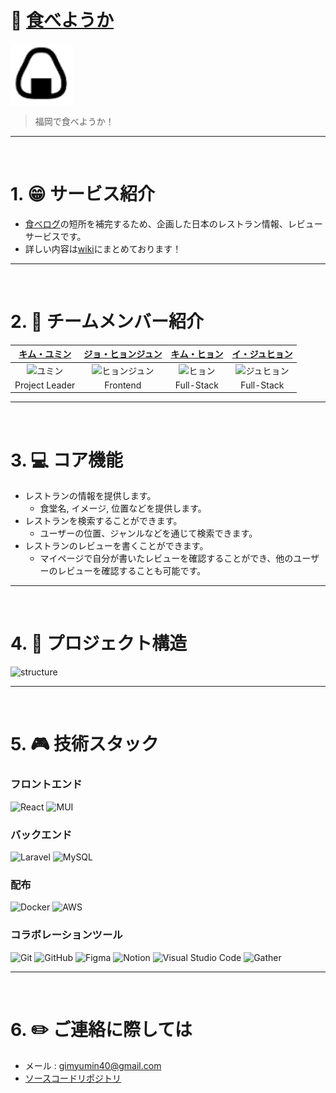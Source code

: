 # 🍙 [食べようか]()

<div align="center" style="display:flex;">
    <img src="/profile/tabeyouka_logo.png" width="100" alt="logo"/>
</div>

> 福岡で食べようか！

---
<br>

# 1. :grin: サービス紹介  

- [食べログ](https://tabelog.com/kr)の短所を補完するため、企画した日本のレストラン情報、レビューサービスです。
- 詳しい内容は[wiki](https://github.com/Tabeyouka/project_TABEYOUKA_main-deployment-repo/wiki)にまとめております！
---
<br>

# 2. :two_men_holding_hands: チームメンバー紹介
|                                         [キム・ユミン](https://github.com/yuminn-k)                                          |                                         [ジョ・ヒョンジュン](https://github.com/JOHYEONJUN39)                                          |                                         [キム・ヒョン](https://github.com/Hyn2)                                          |                                         [イ・ジュヒョン](https://github.com/d556f8)                                    
| :--------------------------------------------------------------------------------------: | :--------------------------------------------------------------------------------------: | :--------------------------------------------------------------------------------------: | :-------------------------------------------------------------------------------------: |
| <img src="https://avatars.githubusercontent.com/u/55650732?v=4" width=400px alt="ユミン"/> | <img src="https://avatars.githubusercontent.com/u/93760720?v=4" width=400px alt="ヒョンジュン"/> | <img src="https://avatars.githubusercontent.com/u/125263770?v=4" width=400px alt="ヒョン"> | <img src="https://avatars.githubusercontent.com/u/64972038?v=4" width=400px alt="ジュヒョン"/> | 
|                       Project Leader                        |                            Frontend                            |                            Full-Stack                            |                          Full-Stack                          
---
<br>

# 3. :computer: コア機能
* レストランの情報を提供します。
    * 食堂名, イメージ, 位置などを提供します。
* レストランを検索することができます。
    * ユーザーの位置、ジャンルなどを通じて検索できます。
* レストランのレビューを書くことができます。
    * マイページで自分が書いたレビューを確認することができ、他のユーザーのレビューを確認することも可能です。
---
<br>

# 4. :department_store: プロジェクト構造
![structure](https://github.com/Tabeyouka/.github/assets/55650732/0cf282b4-555d-484c-8fe6-82a1016c77ba)

---
<br>

# 5. :video_game: 技術スタック
### フロントエンド
![React](https://img.shields.io/badge/react-%2320232a.svg?style=for-the-badge&logo=react&logoColor=%2361DAFB)
![MUI](https://img.shields.io/badge/MUI-%230081CB.svg?style=for-the-badge&logo=mui&logoColor=white)

### バックエンド
![Laravel](https://img.shields.io/badge/laravel-%23FF2D20.svg?style=for-the-badge&logo=laravel&logoColor=white)
![MySQL](https://img.shields.io/badge/mysql-%2300f.svg?style=for-the-badge&logo=mysql&logoColor=white)

### 配布
![Docker](https://img.shields.io/badge/docker-%230db7ed.svg?style=for-the-badge&logo=docker&logoColor=white)
![AWS](https://img.shields.io/badge/AWS-%23FF9900.svg?style=for-the-badge&logo=amazon-aws&logoColor=white)

### コラボレーションツール
![Git](https://img.shields.io/badge/git-%23F05033.svg?style=for-the-badge&logo=git&logoColor=white)
![GitHub](https://img.shields.io/badge/github-%23121011.svg?style=for-the-badge&logo=github&logoColor=white)
![Figma](https://img.shields.io/badge/figma-%23F24E1E.svg?style=for-the-badge&logo=figma&logoColor=white)
![Notion](https://img.shields.io/badge/Notion-%23000000.svg?style=for-the-badge&logo=notion&logoColor=white)
![Visual Studio Code](https://img.shields.io/badge/Visual%20Studio%20Code-0078d7.svg?style=for-the-badge&logo=visual-studio-code&logoColor=white)
![Gather](https://img.shields.io/badge/gather-%23007ACC.svg?style=for-the-badge&logo=ros&logoColor=white)

<!--
---
<br>

# 6. :open_file_folder: 更新履歴
-->
<!--
예시
* 0.0.1
    * 개발 환경 구축
    * 칵테일 관련 도메인 구현
    * 칵테일 다수 조회 구현
* 0.0.2
    * 로거 추가
    * API 문서화
    * 메타 / OG 태그 및 구글 애널리틱스 적용
    * 검색 기능 구현
* 0.0.3
    * 관리자 페이지의 칵테일 수정과 삭제 기능 구현
    * 칵테일 추천 방식을 개선
* 0.0.4
    * 유저 기능 추가 (구글 로그인)
    * 칵테일 즐겨찾기 기능 추가
    * 태그 검색 기능 추가
    * 칵테일 추천 알고리즘 보완
    * 카카오 공유 링크 추가
    * 무한 스크롤링 개선
* 0.0.5
    * UX / UI 개선
        * 로고 제작 및 추가
        * 사용자 행동 유도 메시지 추가
        * 사용자 행동 유도 모션 추가
        * 무한 스크롤 방식을 더 보기 버튼으로 수정
        * 푸터의 깃헙, 인스타그램 아이콘 클릭시 새 창이 열리도록 수정 
    * 버그 수정
        * 카카오 링크 개선
        * 프론트 예외처리 추가
        * 칵테일 태그 검색 비동기 버그 수정 
-->

---
<br>

# 6. :pencil2: ご連絡に際しては
- メール : gimyumin40@gmail.com
- [ソースコードリポジトリ](https://github.com/Tabeyouka/project_TABEYOUKA_main-deployment-repo)
